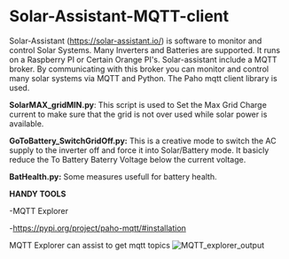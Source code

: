 # Solar-Assistant-MQTT-client
Solar-Assistant (https://solar-assistant.io/) is software to monitor and control Solar Systems. Many Inverters and Batteries are supported. It runs on a Raspberry PI or Certain Orange PI's. Solar-assistant include a MQTT broker. By communicating with this broker you can monitor and control many solar systems via MQTT and Python. The Paho mqtt client library is used.

<B>SolarMAX_gridMIN.py</B>: This script is used to Set the Max Grid Charge current to make sure that the grid is not over used while solar power is available.

<B>GoToBattery_SwitchGridOff.py:</B> This is a creative mode to switch the AC supply to the inverter off and force it into Solar/Battery mode. It basicly reduce the To Battery Baterry Voltage below the current voltage.

<B>BatHealth.py:</B> Some measures usefull for battery health.

<B>HANDY TOOLS</B>

-MQTT Explorer

-<a href="https://pypi.org/project/paho-mqtt/#installation">https://pypi.org/project/paho-mqtt/#installation</a>

MQTT Explorer can assist to get mqtt topics
![MQTT_explorer_output](https://user-images.githubusercontent.com/38969599/218340039-4c75988e-688d-4592-a8c8-425108d2c6df.jpg)
